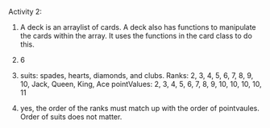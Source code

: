 Activity 2:
1. A deck is an arraylist of cards. A deck also has functions to manipulate the cards within the array. It uses the functions in the card class to do this.

2. 6

3.  suits: spades, hearts, diamonds, and clubs. 
    Ranks: 2, 3, 4, 5, 6, 7, 8, 9, 10, Jack, Queen, King, Ace
    pointValues: 2, 3, 4, 5, 6, 7, 8, 9, 10, 10, 10, 10, 11

4. yes, the order of the ranks must match up with the order of pointvaules. Order of suits does not matter.